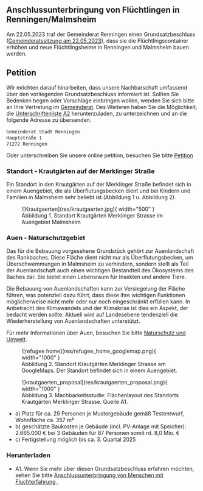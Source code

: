 ## Anschlussunterbringung von Flüchtlingen in Renningen/Malmsheim

Am 22.05.2023 traf der Gemeinderat Renningen einen Grundsatzbeschluss ([Gemeinderatssitzung am 22.05.2023](https://sessionnet.renningen.de/bi/si0057.php?__ksinr=412)), dass sie die Flüchtlingscontainer erhöhen und neue Flüchtlingsheime in Renningen und Malmsheim bauen werden. 

## Petition

Wir möchten darauf hinarbeiten, dass unsere Nachbarschaft umfassend über den vorliegenden Grundsatzbeschluss informiert ist. Sollten Sie Bedenken hegen oder Vorschläge einbringen wollen, wenden Sie sich bitte an Ihre Vertretung im [Gemeinderat](https://sessionnet.renningen.de/bi/kp0041.php). Des Weiteren haben Sie die Möglichkeit, die [Unterschriftenliste A2](res/Widerspruch_Beschlussfassung_20881.pdf) herunterzuladen, zu unterzeichnen und an die folgende Adresse zu übersenden. 
 
```
Gemeinderat Stadt Renningen
Hauptstraße 1
71272 Renningen
```

Oder unterschreiben Sie unsere online petition, besuchen Sie bitte [Petition](petition.md)

### Standort - Krautgärten auf der Merklinger Straße 

Ein Standort in den Krautgärten auf der Merklinger Straße befindet sich in einem Auengebiet, die als Überflutungsbecken dient und bei Kindern und Familien in Malmsheim sehr beliebt ist.(Abbildung 1 u. Abbildung 2). 


<figure markdown>
  ![Krautgaerten](res/krautgaerten.jpg){ width="500" }
  <figcaption>Abbildung 1. Standort Krautgärten Merklinger Strasse im Auengebiet Malmsheim</figcaption>
</figure>


### Auen - Naturschutzgebiet

Das für die Bebauung vorgesehene Grundstück gehört zur Auenlandschaft des Rankbaches. Diese Fläche dient nicht nur als Überflutungsbecken, um Überschwemmungen in Malmsheim zu verhindern, sondern stellt als Teil der Auenlandschaft auch einen wichtigen Bestandteil des Ökosystems des Baches dar. Sie bietet einen Lebensraum für Insekten und andere Tiere.

Die Bebauung von Auenlandschaften kann zur Versiegelung der Fläche führen, was potenziell dazu führt, dass diese ihre wichtigen Funktionen möglicherweise nicht mehr oder nur noch eingeschränkt erfüllen kann. In Anbetracht des Klimawandels und der Klimakrise ist dies ein Aspekt, der bedacht werden sollte. Aktuell wird auf Landesebene tendenziell die Wiederherstellung von Auenlandschaften unterstützt.

Für mehr Informationen über Auen, besuchen Sie bitte [Naturschutz und Umwelt](naturschutz.md).

<figure markdown>
  ![refugee home](res/refugee_home_googlemap.png){ width="1000" }
  <figcaption>Abbildung 2. Standort Krautgärten Merklinger Strasse am GoogleMaps. Der Standort befindet sich in einem Auengebiet. </figcaption>
</figure>

<figure markdown>
  ![krautgaerten_proposal](res/krautgaerten_proposal.png){ width="1000" }
  <figcaption>Abbildung 3. Machbarkeitsstudie: Flächenlayout des Standorts Krautgärten Merklinger Strasse. Quelle A1.</figcaption>
</figure>

- a) Platz für ca. 29 Personen je Mustergebäude gemäß Testentwurf, Wohnfläche ca. 357 m² 
- b) geschätzte Baukosten je Gebäude (incl. PV-Anlage mit Speicher): 2.665.000 € bei 3 Gebäuden für 87 Personen somit rd. 8,0 Mio. €
- c) Fertigstellung möglich bis ca. 3. Quartal 2025


### Herunterladen 

* A1. Wenn Sie mehr über diesen Grundsatzbeschluss erfahren möchten, sehen Sie bitte  [Anschlussunterbringung von Menschen mit Fluchterfahrung ](https://sessionnet.renningen.de/bi/getfile.php?id=13613&type=do).





